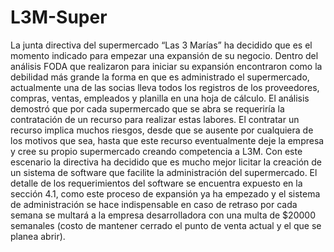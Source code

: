 # L3M-Super
La junta directiva del supermercado “Las 3 Marías” ha decidido que es el momento indicado para empezar una expansión de su negocio. Dentro del análisis FODA que realizaron para iniciar su expansión encontraron como la debilidad más grande la forma en que es administrado el supermercado, actualmente una de las socias lleva todos los registros de los proveedores, compras, ventas, empleados y planilla en una hoja de cálculo. El análisis demostró que por cada supermercado que se abra se requeriría la contratación de un recurso para realizar estas labores. El contratar un recurso implica muchos riesgos, desde que se ausente por cualquiera de los motivos que sea, hasta que este recurso eventualmente deje la empresa y cree su propio supermercado creando competencia a L3M. Con este escenario la directiva ha decidido que es mucho mejor licitar la creación de un sistema de software que facilite la administración del supermercado. El detalle de los requerimientos del software se encuentra expuesto en la sección 4.1, como este proceso de expansión ya ha empezado y el sistema de administración se hace indispensable en caso de retraso por cada semana se multará a la empresa desarrolladora con una multa de $20000 semanales (costo de mantener cerrado el punto de venta actual y el que se planea abrir).
